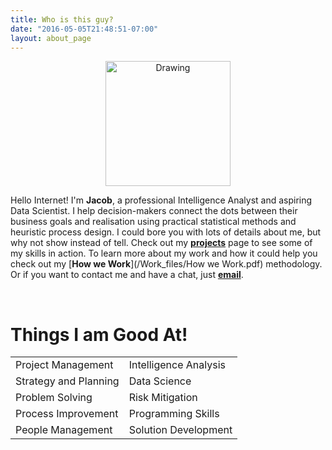 ```yaml
---
title: Who is this guy?
date: "2016-05-05T21:48:51-07:00"
layout: about_page
---
```

<center><img src="/img/me.png" alt="Drawing" style="width: 200px;"/></center>

Hello Internet! I'm **Jacob**, a professional Intelligence Analyst and aspiring Data Scientist. I help decision-makers connect the dots between their business goals and realisation using practical statistical methods and heuristic process design. I could bore you with lots of details about me, but why not show instead of tell. Check out my [**projects**](/projects/) page to see some of my skills in action. To learn more about my work and how it could help you check out my [**How we Work**](/Work_files/How we Work.pdf) methodology. Or if you want to contact me and have a chat, just [**email**](mailto:jb@knownunknowns.co.uk).

<br>
<h1>Things I am Good At!</h1>
 
|         |           |
| :------------ |:------------- |
| Project Management      | Intelligence Analysis|
| Strategy and Planning      | Data Science      |
| Problem Solving | Risk Mitigation      |
| Process Improvement      | Programming Skills      |
| People Management | Solution Development      |



